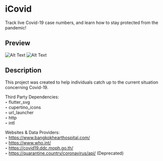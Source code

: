# iCovid

Track live Covid-19 case numbers, and learn how to stay protected from the pandemic! 

## Preview
![Alt Text](https://i.imgur.com/oaleBxx.gif)
![Alt Text](https://i.imgur.com/xfumROA.gif)

## Description

This project was created to help individuals catch up to the current situation concerning Covid-19. 
 
Third Party Dependencies:\
‣ flutter_svg \
‣ cupertino_icons \
‣ url_launcher \
‣ http \
‣ intl 

Websites & Data Providers:\
‣ https://www.bangkokhearthospital.com/ \
‣ https://www.who.int/ \
‣ https://covid19.ddc.moph.go.th/ \
‣ https://quarantine.country/coronavirus/api/ (Deprecated)
